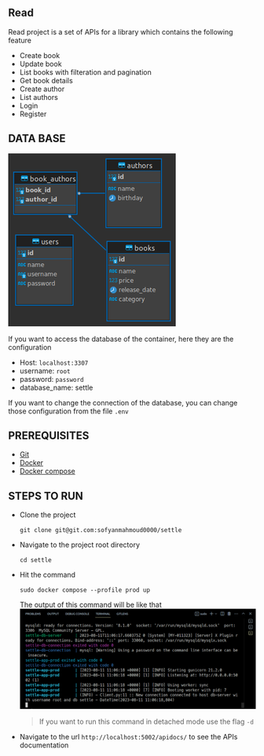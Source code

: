 Read
----

Read project is a set of APIs for a library which contains the following feature

- Create book
- Update book
- List books with filteration and pagination
- Get book details
- Create author
- List authors
- Login
- Register


## DATA BASE
![schema](https://github.com/sofyanmahmoud0000/settle/blob/master/.gitmedia/schema.png)



If you want to access the database of the container, here they are the configuration 

- Host: `localhost:3307`
- username: `root`
- password: `password`
- database_name: settle

If you want to change the connection of the database, you can change those configuration from the file `.env`
## PREREQUISITES

- [Git](https://github.com/)
- [Docker](https://www.docker.com/)
- [Docker compose](https://docs.docker.com/compose/)

## STEPS TO RUN

- Clone the project 
  ```ssh
  git clone git@git.com:sofyanmahmoud0000/settle
  ```

- Navigate to the project root directory
  ```ssh
  cd settle
  ```

- Hit the command 
  ```ssh
  sudo docker compose --profile prod up
  ```
  The output of this command will be like that
  ![docker_compose_output](https://github.com/sofyanmahmoud0000/settle/blob/master/.gitmedia/docker_compose_output.png)

  > If you want to run this command in detached mode use the flag `-d`

- Navigate to the url `http://localhost:5002/apidocs/` to see the APIs documentation

